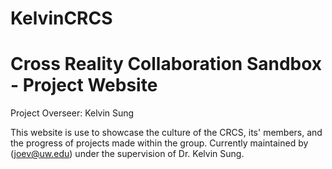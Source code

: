 # KelvinCRCS
# Cross Reality Collaboration Sandbox - Project Website
Project Overseer: Kelvin Sung

This website is use to showcase the culture of the CRCS, its' members, and the progress of projects made within the group.
Currently maintained by (joev@uw.edu) under the supervision of Dr. Kelvin Sung.
